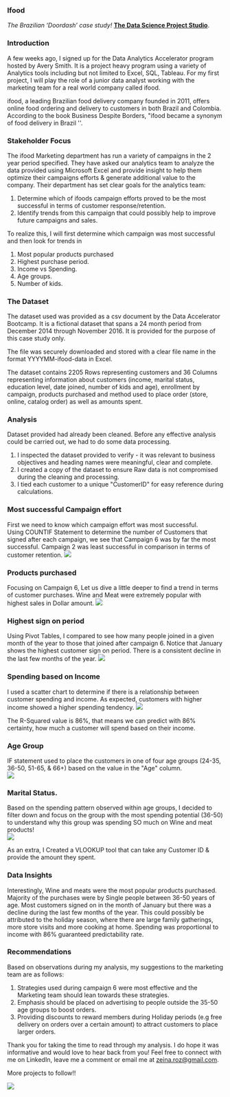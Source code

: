### Ifood 

*The Brazilian ‘Doordash’ case study!* [**The Data Science Project Studio**](https://www.datacareerjumpstart.com/products/the-data-science-project-studio/categories/2150357707/posts/2158441592). 

### Introduction
A few weeks ago, I signed up for the Data Analytics Accelerator program hosted by Avery Smith. It is a project heavy program using a variety of Analytics tools including but not limited to Excel, SQL, Tableau. For my first project, I will play the role of a junior data analyst working with the marketing team for a real world company called ifood.

ifood, a leading Brazilian food delivery company founded in 2011, offers online food ordering and delivery to customers in both Brazil and Colombia. According to the book Business Despite Borders, "ifood became a synonym of food delivery in Brazil ''.

### Stakeholder Focus
The ifood Marketing department has run a variety of campaigns in the 2 year period specified. They have asked our analytics team to analyze the data provided using Microsoft Excel and provide insight to help them optimize their campaigns efforts & generate additional value to the company. Their department has set clear goals for the analytics team:
1. Determine which of ifoods campaign efforts proved to be the most successful in terms of customer response/retention.
2. Identify trends from this campaign that could possibly help to improve future campaigns and sales.

To realize this, I will first determine which campaign was most successful and then look for trends in 
1. Most popular products purchased
2. Highest purchase period. 
3. Income vs Spending.
4. Age groups.
5. Number of kids.

### The Dataset 
The dataset used was provided as a csv document by the Data Accelerator Bootcamp. It is a fictional dataset that spans a 24 month period from December 2014 through November 2016. It is provided for the purpose of this case study only.
 
The file was securely downloaded and stored with a clear file name in the format YYYYMM-ifood-data in Excel. 
 
The dataset contains 2205 Rows representing customers and 36 Columns representing information about customers (income, marital status, education level, date joined, number of kids and age), enrollment by campaign, products purchased and method used to place order (store, online, catalog order) as well as amounts spent. 

### Analysis
Dataset provided had already been cleaned. Before any effective analysis could be carried out, we had to do some data processing.
 
1. I inspected the dataset provided to verify  - it was relevant to business objectives and heading names were meaningful, clear and complete.
2. I created a copy of the dataset to ensure Raw data is not compromised during the cleaning and processing.
3. I tied each customer to a unique "CustomerID" for easy reference during calculations.
 
### Most successful Campaign effort
First we need to know which campaign effort was most successful.  
Using COUNTIF Statement to determine the number of Customers that signed after each campaign, we see that Campaign 6 was by far the most successful. Campaign 2 was least successful in comparison in terms of customer retention.
  <img src="images/.jpg)
?raw=true"/>
 
### Products purchased
Focusing on Campaign 6, Let us dive a little deeper to find a trend in terms of customer purchases. Wine and Meat were extremely popular with highest sales in Dollar amount. 
  <img src="images/dummy_thumbnail.jpg?raw=true"/>           
 
 
### Highest sign on period
 
Using Pivot Tables, I compared to see how many people joined in a given month of the year to those that joined after campaign 6. Notice that January shows the highest customer sign on period. There is a consistent decline in the last few months of the year.
  <img src="images/dummy_thumbnail.jpg?raw=true"/>
 
### Spending based on Income
I used a scatter chart to determine if there is a relationship between customer spending and income. As expected, customers with higher income showed a higher spending tendency.
  <img src="images/dummy_thumbnail.jpg?raw=true"/>
  
The R-Squared value is 86%, that means we can predict with 86% certainty, how much a customer will spend based on their income.
 
### Age Group
IF statement used to place the customers in one of four age groups (24-35, 36-50, 51-65, & 66+) based on the value in the "Age" column.       
  <img src="images/dummy_thumbnail.jpg?raw=true"/>
 
### Marital Status. 
 Based on the spending pattern observed within age groups, I decided to filter down and focus on the group with the most spending potential (36-50) to understand why this group was spending SO much on Wine and meat products!  
 <img src="images/dummy_thumbnail.jpg?raw=true"/>
         
As an extra, I Created a VLOOKUP tool that can take any Customer ID & provide the amount they spent.

### Data Insights  
Interestingly, Wine and meats were the most popular products purchased. Majority of the purchases were by Single people between 36-50 years of age. 
Most customers signed on in the month of January but there was a decline during the last few months of the year. This could possibly be attributed to the holiday season, where there are large family gatherings, more store visits and more cooking at home. 
Spending was proportional to income with 86% guaranteed predictability rate.

### Recommendations 
Based on observations during my analysis, my suggestions to the marketing team are as follows:
1. Strategies used during campaign 6 were most effective and the Marketing team should lean towards these strategies. 
2. Emphasis should be placed on advertising to people outside the 35-50 age groups to boost orders. 
3. Providing discounts to reward members during Holiday periods (e.g free delivery on orders over a certain amount) to attract customers to place larger orders. 

Thank you for taking the time to read through my analysis. I do hope it was informative and would love to hear back from you! Feel free to connect with me on LinkedIn, leave me a comment or email me at zeina.roz@gmail.com. 

More projects to follow!!

<img src="images/dummy_thumbnail.jpg?raw=true"/>

